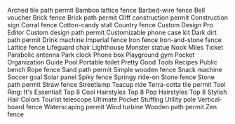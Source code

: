 Arched tile path permit
Bamboo lattice fence
Barbed-wire fence
Bell voucher
Brick fence
Brick path permit
Cliff construction permit
Construction sign
Corral fence
Cotton-candy stall
Country fence
Custom Design Pro Editor
Custom design path permit
Customizable phone case kit
Dark dirt path permit
Drink machine
Imperial fence
Iron fence
Iron-and-stone fence
Lattice fence
Lifeguard chair
Lighthouse
Monster statue
Nook Miles Ticket
Parabolic antenna
Park clock
Phone box
Playground gym
Pocket Organization Guide
Pool
Portable toilet
Pretty Good Tools Recipes
Public bench
Rope fence
Sand path permit
Simple wooden fence
Snack machine
Soccer goal
Solar panel
Spiky fence
Springy ride-on
Stone fence
Stone path permit
Straw fence
Streetlamp
Teacup ride
Terra-cotta tile permit
Tool Ring: It's Essential!
Top 8 Cool Hairstyles
Top 8 Pop Hairstyles
Top 8 Stylish Hair Colors
Tourist telescope
Ultimate Pocket Stuffing
Utility pole
Vertical-board fence
Waterscaping permit
Wind turbine
Wooden path permit
Zen fence
